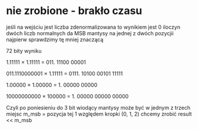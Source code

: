 
# nie zrobione - brakło czasu

jeśli na wejściu jest liczba zdenormalizowana to wynikiem jest 0
iloczyn dwóch liczb normalnych da MSB mantysy na jednej z dwóch pozycjii
najpierw sprawdzimy tę mniej znaczącą

72 bity wyniku

1.11111 × 1.11111
= 011. 11100 00001

011.1110000001 × 1.11111
= 0111. 10100 00101 11111

1.00000 × 1.00000
= 1. 00000 00000

10000000000 × 100000
= 1. 00000 00000 00000

Czyli po poniesieniu do 3 bit wiodący mantysy może być w jednym z trzech miejsc
m_msb = pozycja tej 1 względem kropki (0, 1, 2)
chcemy zrobić result << m_msb
